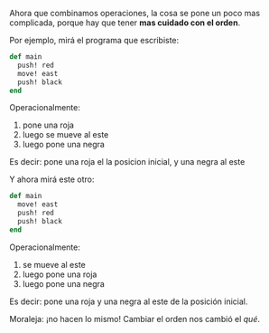 Ahora que combinamos operaciones, la cosa se pone un poco mas complicada, porque hay que tener **mas cuidado con el orden**.

Por ejemplo, mirá el programa que escribiste:

```ruby
def main
  push! red
  move! east
  push! black
end
```

Operacionalmente:

1. pone una roja
1. luego se mueve al este
1. luego pone una negra

Es decir: pone una roja el la posicion inicial, y una negra al este

Y ahora mirá este otro:

```ruby
def main
  move! east
  push! red
  push! black
end
```

Operacionalmente:

1. se mueve al este
1. luego pone una roja
1. luego pone una negra

Es decir: pone una roja y una negra al este de la posición inicial.

Moraleja: ¡no hacen lo mismo! Cambiar el orden nos cambió el _qué_.

